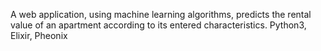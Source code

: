 A web application, using machine learning algorithms, predicts the rental value of an apartment according to its entered characteristics.
Python3, Elixir, Pheonix
